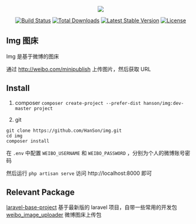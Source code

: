 <p align="center"><img src="https://laravel.com/assets/img/components/logo-laravel.svg"></p>

<p align="center">
<a href="https://travis-ci.org/laravel/framework"><img src="https://travis-ci.org/laravel/framework.svg" alt="Build Status"></a>
<a href="https://packagist.org/packages/laravel/framework"><img src="https://poser.pugx.org/laravel/framework/d/total.svg" alt="Total Downloads"></a>
<a href="https://packagist.org/packages/laravel/framework"><img src="https://poser.pugx.org/laravel/framework/v/stable.svg" alt="Latest Stable Version"></a>
<a href="https://packagist.org/packages/laravel/framework"><img src="https://poser.pugx.org/laravel/framework/license.svg" alt="License"></a>
</p>

## Img 图床

Img 是基于微博的图床

通过 http://weibo.com/minipublish 上传图片，然后获取 URL

## Install

1. composer
`composer create-project --prefer-dist hanson/img:dev-master project`

2. git
```
git clone https://github.com/HanSon/img.git
cd img
composer install
```

在 `.env` 中配置 `WEIBO_USERNAME` 和 `WEIBO_PASSWORD` ，分别为个人的微博账号密码

然后运行 `php artisan serve` 访问 http://localhost:8000 即可

## Relevant Package

[laravel-base-project](https://github.com/HanSon/base-laravel-project) 基于最新版的 laravel 项目，自带一些常用的开发包
[weibo_image_uploader](https://github.com/consatan/weibo_image_uploader/) 微博图床上传包

